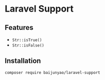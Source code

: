 # Laravel Support

## Features
- `Str::isTrue()`
- `Str::isFalse()`

## Installation
```bash
composer require baijunyao/laravel-support
```
